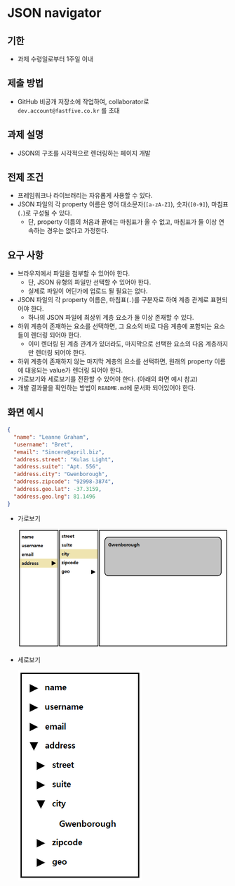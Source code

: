 # JSON navigator

## 기한

- 과제 수령일로부터 1주일 이내

## 제출 방법

- GitHub 비공개 저장소에 작업하여, collaborator로 `dev.account@fastfive.co.kr` 를 초대

## 과제 설명

- JSON의 구조를 시각적으로 렌더링하는 페이지 개발

## 전제 조건

- 프레임워크나 라이브러리는 자유롭게 사용할 수 있다.
- JSON 파일의 각 property 이름은 영어 대소문자(`[a-zA-Z]`), 숫자(`[0-9]`), 마침표(`.`)로 구성될 수 있다.
  - 단, property 이름의 처음과 끝에는 마침표가 올 수 없고, 마침표가 둘 이상 연속하는 경우는 없다고 가정한다.

## 요구 사항

- 브라우저에서 파일을 첨부할 수 있어야 한다.
  - 단, JSON 유형의 파일만 선택할 수 있어야 한다.
  - 실제로 파일이 어딘가에 업로드 될 필요는 없다.
- JSON 파일의 각 property 이름은, 마침표(`.`)를 구분자로 하여 계층 관계로 표현되어야 한다.
  - 하나의 JSON 파일에 최상위 계층 요소가 둘 이상 존재할 수 있다.
- 하위 계층이 존재하는 요소를 선택하면, 그 요소의 바로 다음 계층에 포함되는 요소들이 렌더링 되어야 한다.
  - 이미 렌더링 된 계층 관계가 있더라도, 마지막으로 선택한 요소의 다음 계층까지만 렌더링 되어야 한다.
- 하위 계층이 존재하지 않는 마지막 계층의 요소를 선택하면, 원래의 property 이름에 대응되는 value가 렌더링 되어야 한다.
- 가로보기와 세로보기를 전환할 수 있어야 한다. (아래의 화면 예시 참고)
- 개발 결과물을 확인하는 방법이 `README.md`에 문서화 되어있어야 한다.

## 화면 예시

```json
{
  "name": "Leanne Graham",
  "username": "Bret",
  "email": "Sincere@april.biz",
  "address.street": "Kulas Light",
  "address.suite": "Apt. 556",
  "address.city": "Gwenborough",
  "address.zipcode": "92998-3874",
  "address.geo.lat": -37.3159,
  "address.geo.lng": 81.1496
}
```

- 가로보기

  ![json_navigator_1.png](wiki/json_navigator_1.png)

- 세로보기

  ![json_navigator_2.png](wiki/json_navigator_2.png)
